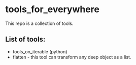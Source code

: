 tools_for_everywhere
====================

This repo is a collection of tools.

List of tools:
--------------

* tools_on_iterable (python)
 * flatten - this tool can transform any deep object as a list.
